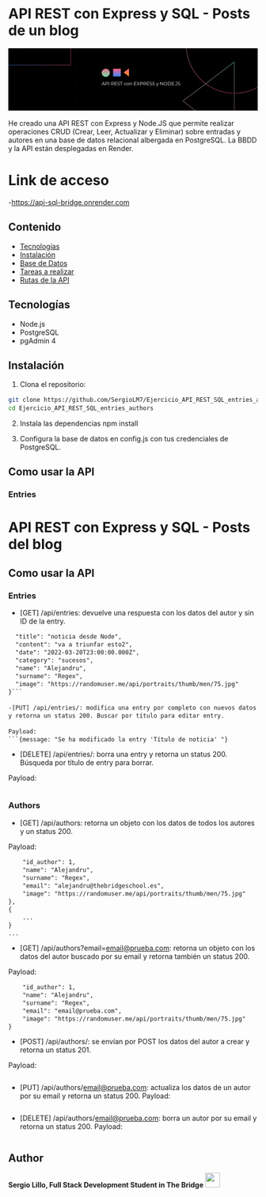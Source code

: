 # API REST con Express y SQL - Posts de un blog

<a href="https://sergiolm7.github.io/ejercicio_api_rest_sql_entries_authors/" target="_blank"> <img src="banner-api-rest-sql.png"/></a> 

He creado una API REST con Express y Node.JS que permite realizar operaciones CRUD (Crear, Leer, Actualizar y Eliminar) sobre entradas y autores en una base de datos relacional albergada en PostgreSQL. La BBDD y la API están desplegadas en Render.

# Link de acceso
-https://api-sql-bridge.onrender.com

## Contenido

- [Tecnologías](#tecnologías)
- [Instalación](#instalación)
- [Base de Datos](#base-de-datos)
- [Tareas a realizar](#tareas-a-realizar)
- [Rutas de la API](#rutas-de-la-api)

## Tecnologías

- Node.js
- PostgreSQL
- pgAdmin 4

## Instalación

1. Clona el repositorio:

```bash
git clone https://github.com/SergioLM7/Ejercicio_API_REST_SQL_entries_authors
cd Ejercicio_API_REST_SQL_entries_authors
```

2. Instala las dependencias
npm install

3. Configura la base de datos en config.js con tus credenciales de PostgreSQL.

## Como usar la API
### Entries
# API REST con Express y SQL - Posts del blog

## Como usar la API
### Entries

- [GET] /api/entries: devuelve una respuesta con los datos del autor y sin ID de la entry.
```{
  "title": "noticia desde Node",
  "content": "va a triunfar esto2",
  "date": "2022-03-20T23:00:00.000Z",
  "category": "sucesos",
  "name": "Alejandru",
  "surname": "Regex",
  "image": "https://randomuser.me/api/portraits/thumb/men/75.jpg"
}```

-[PUT] /api/entries/: modifica una entry por completo con nuevos datos y retorna un status 200. Buscar por título para editar entry.

Payload:
```{message: "Se ha modificado la entry 'Título de noticia' "}
```

- [DELETE] /api/entries/: borra una entry y retorna un status 200. Búsqueda por título de entry para borrar. 

Payload: 
```{message: "Se ha borrado la entry 'Título de noticia' "}
```

### Authors
- [GET] /api/authors: retorna un objeto con los datos de todos los autores y un status 200.

Payload:
```{
    "id_author": 1,
    "name": "Alejandru",
    "surname": "Regex",
    "email": "alejandru@thebridgeschool.es",
    "image": "https://randomuser.me/api/portraits/thumb/men/75.jpg"
},
{
    ...
}
...
```

- [GET] /api/authors?email=email@prueba.com: retorna un objeto con los datos del autor buscado por su email y retorna también un status 200.

Payload:

```{
    "id_author": 1,
    "name": "Alejandru",
    "surname": "Regex",
    "email": "email@prueba.com",
    "image": "https://randomuser.me/api/portraits/thumb/men/75.jpg"
}
```

- [POST] /api/authors/: se envían por POST los datos del autor a crear y retorna un status 201. 

Payload:
```{message: "usuario creado: guillermu@thebridgeschool.es"}
```

- [PUT] /api/authors/email@prueba.com: actualiza los datos de un autor por su email y retorna un status 200. 
Payload: 
```{message: "usuario actualizado: guillermu@thebridgeschool.es"}
```

- [DELETE] /api/authors/email@prueba.com: borra un autor por su email y retorna un status 200.
Payload: 
```{message: "Se ha borrado guillermu@thebridgeschool.es"}
```

## Author
**Sergio Lillo, Full Stack Development Student in The Bridge**
<a href="https://www.linkedin.com/in/lillosergio/" target="_blank"> <img src="https://upload.wikimedia.org/wikipedia/commons/thumb/8/81/LinkedIn_icon.svg/1200px-LinkedIn_icon.svg.png" width=30px, height=30px/></a> 
